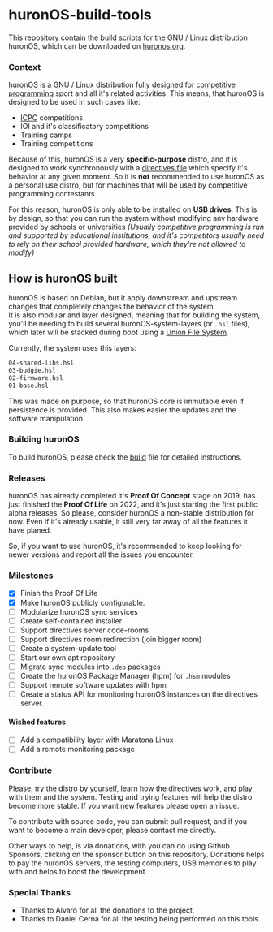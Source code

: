 # huronOS-build-tools

This repository contain the build scripts for the GNU / Linux distribution huronOS, which can be downloaded on [huronos.org](https://huronos.org).

### Context

huronOS is a GNU / Linux distribution fully designed for [competitive programming](https://en.wikipedia.org/wiki/Competitive_programming) sport and all it's related activities. This means, that huronOS is designed to be used in such cases like:

- [ICPC](https://icpc.global) competitions
- IOI and it's classificatory competitions
- Training camps
- Training competitions

Because of this, huronOS is a very **specific-purpose** distro, and it is designed to work synchronously with a [directives file]() which specify it's behavior at any given moment. So it is **not** recommended to use huronOS as a personal use distro, but for machines that will be used by competitive programming contestants.

For this reason, huronOS is only able to be installed on **USB drives**. This is by design, so that you can run the system without modifying any hardware provided by schools or universities _(Usually competitive programming is run and supported by educational institutions, and it's competitors usually need to rely on their school provided hardware, which they're not allowed to modify)_

## How is huronOS built

huronOS is based on Debian, but it apply downstream and upstream changes that completely changes the behavior of the system. <br>
It is also modular and layer designed, meaning that for building the system, you'll be needing to build several huronOS-system-layers (or `.hsl` files), which later will be stacked during boot using a [Union File System](https://en.wikipedia.org/wiki/Union_mount).

Currently, the system uses this layers:

```txt
04-shared-libs.hsl
03-budgie.hsl
02-firmware.hsl
01-base.hsl
```

This was made on purpose, so that huronOS core is immutable even if persistence is provided. This also makes easier the updates and the software manipulation.

### Building huronOS

To build huronOS, please check the [build](./doc/build/build.md) file for detailed instructions.

### Releases

huronOS has already completed it's **Proof Of Concept** stage on 2019, has just finished the **Proof Of Life** on 2022, and it's just starting the first public alpha releases. So please, consider huronOS a non-stable distribution for now. Even if it's already usable, it still very far away of all the features it have planed.

So, if you want to use huronOS, it's recommended to keep looking for newer versions and report all the issues you encounter.

### Milestones

- [x] Finish the Proof Of Life
- [x] Make huronOS publicly configurable.
- [ ] Modularize huronOS sync services
- [ ] Create self-contained installer
- [ ] Support directives server code-rooms
- [ ] Support directives room redirection (join bigger room)
- [ ] Create a system-update tool
- [ ] Start our own apt repository
- [ ] Migrate sync modules into `.deb` packages
- [ ] Create the huronOS Package Manager (hpm) for `.hsm` modules
- [ ] Support remote software updates with hpm
- [ ] Create a status API for monitoring huronOS instances on the directives server.

#### Wished features

- [ ] Add a compatibility layer with Maratona Linux
- [ ] Add a remote monitoring package

### Contribute

Please, try the distro by yourself, learn how the directives work, and play with them and the system. Testing and trying features will help the distro become more stable.
If you want new features please open an issue.

To contribute with source code, you can submit pull request, and if you want to become a main developer, please contact me directly.

Other ways to help, is via donations, with you can do using Github Sponsors, clicking on the sponsor button on this repository. Donations helps to pay the huronOS servers, the testing computers, USB memories to play with and helps to boost the development.

### Special Thanks

- Thanks to Alvaro for all the donations to the project.
- Thanks to Daniel Cerna for all the testing being performed on this tools.
